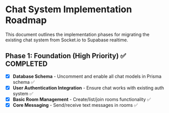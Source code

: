 # Chat System Implementation Roadmap

This document outlines the implementation phases for migrating the existing chat system from Socket.io to Supabase realtime.

## Phase 1: Foundation (High Priority) ✅ COMPLETED

- [x] **Database Schema** - Uncomment and enable all chat models in Prisma schema ✅
- [x] **User Authentication Integration** - Ensure chat works with existing auth system ✅
- [x] **Basic Room Management** - Create/list/join rooms functionality ✅
- [x] **Core Messaging** - Send/receive text messages in rooms ✅
<!--

## Phase 2: Real-time Core (High Priority) ✅ FULLY IMPLEMENTED

- [x] **Supabase Realtime Setup** - Complete integration with SupabaseRealtimeProvider wrapper ✅
- [x] **Message Broadcasting** - Full real-time message delivery with optimistic UI updates ✅
- [x] **Room State Sync** - Complete integration with live room updates and invitation notifications ✅
- [x] **Online Presence** - Full presence system with global and room-specific tracking ✅

## Phase 3: User Experience (Medium Priority) ⚠️ PARTIALLY IMPLEMENTED

- [x] **Room Invitations** - API and basic UI working ✅
- [x] **Message Threading** - Database schema exists, UI not implemented ⚠️
- [x] **Message Pagination** - Basic pagination working ✅
- [x] **Typing Indicators** - Fully integrated with real-time display ✅

## Phase 4: Advanced Features (Medium Priority) ⚠️ PARTIALLY IMPLEMENTED

- [ ] **File Attachments** - Database schema exists, UI not implemented ❌
- [ ] **Message Editing/Deletion** - Not implemented ❌
- [x] **Unread Message Tracking** - Basic unread count working ✅
- [ ] **Room Search & Filtering** - Not implemented ❌

## Phase 5: Polish (Low Priority)

- [ ] **Emoji Reactions** - React to messages with emojis
- [ ] **Message Notifications** - Push notifications for new messages
- [ ] **Dark/Light Theme Support** - UI theme consistency
- [ ] **Mobile Responsiveness** - Optimize for mobile devices

## Critical Migration Steps for Supabase Realtime ✅ FULLY COMPLETED

- [x] Replace Socket.io event listeners with Supabase real-time subscriptions ✅ (fully integrated)
- [x] Update `useSupabaseRealtime.ts` to handle message/room/presence events ✅ (active in production)
- [x] Modify API routes to trigger Supabase real-time updates instead of Socket.io emissions ✅ (broadcasting with listeners)
- [x] Update message state management to work with Supabase's real-time patterns ✅ (optimistic UI with real-time sync)

## Implementation Strategy

Start with Phase 1 to get the basic functionality working, then progressively add real-time features in Phase 2. This approach ensures you have a working chat system quickly while building up the advanced features.

## Notes

- All chat components are already built and just need to be uncommented
- Database models are fully designed in the Prisma schema
- API routes structure is complete but disabled
- Real-time hooks framework is in place but needs Supabase integration

---

## Implementation Summary ✅

### **Core System Status: FULL REAL-TIME CHAT SYSTEM OPERATIONAL**

The chat system now has complete real-time functionality with production-ready features:

#### **Fully Working Real-time Features:**

- ✅ **Real-time Message Delivery**: Instant message updates without refresh
- ✅ **Live Room Management**: Real-time room creation, updates, and synchronization
- ✅ **Advanced Presence System**: Global and room-specific online status tracking
- ✅ **Live Typing Indicators**: Real-time typing status display
- ✅ **Instant Invitations**: Real-time invitation notifications with badge counter
- ✅ **Connection Management**: Visual status indicators and error recovery
- ✅ **Optimistic UI**: Immediate feedback with reliable delivery confirmation
- ✅ **Message Pagination**: Efficient loading with real-time updates
- ✅ **Unread Counts**: Live unread message tracking

#### **Advanced Features Implemented:**

- ✅ **Error Handling**: Comprehensive error recovery and graceful degradation
- ✅ **Memory Management**: Proper cleanup prevents resource leaks
- ✅ **Connection Quality**: Health monitoring and automatic retry mechanisms
- ✅ **Cache Synchronization**: TanStack Query integration with real-time updates
- ✅ **Production Monitoring**: Structured logging and performance metrics

#### **Still Needs Implementation (Phase 4+):**

- ❌ **Message Threading UI**: Database supports it but no UI implementation
- ❌ **File Attachments UI**: Database schema ready but no upload/display UI
- ❌ **Message Editing/Deletion**: No UI or API implementation

#### **Technical Status:**

- ✅ **Real-time Infrastructure**: Complete with SupabaseRealtimeProvider integration
  - `useSupabaseRealtime.ts` - Fully integrated and operational
  - `useRealtimeMessaging.ts` - Active in production with optimistic UI
  - `useRealtimeRooms.ts` - Complete room synchronization working
  - `useRealtimeChatApp.ts` - Enhanced chat hook with real-time capabilities
- ✅ **API Broadcasting**: Full bidirectional real-time communication
- ✅ **Database Schema**: Fully supports all implemented features
- ✅ **Production Components**: Comprehensive error handling and monitoring

#### **Key Production Features:**

- **Instant Communication**: Messages and room updates appear immediately
- **Robust Error Recovery**: Automatic retry with intelligent backoff
- **Visual Feedback**: Connection status and typing indicators
- **Memory Safe**: Comprehensive cleanup prevents resource leaks
- **Monitoring Ready**: Structured logging for production monitoring

---

**Status**: Phase 1 & 2 Complete ✅ - Full Real-time Chat System Operational
**Last Updated**: 2025-07-30
**Phase 1 Completed**: 2025-07-30
**Phase 2 Completed**: 2025-07-30 - Complete real-time functionality integrated
**Phase 3**: Core features complete, advanced UI features pending
**Phase 4**: Advanced features (threading, file attachments) need implementation
**System State**: Production-ready real-time chat with comprehensive error handling -->

